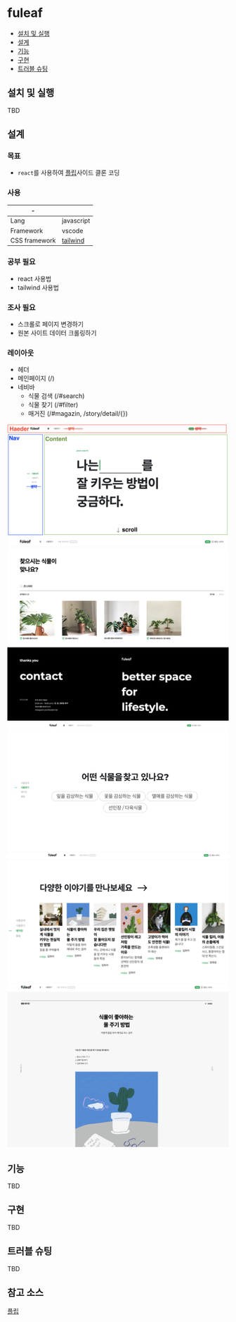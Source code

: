 # fuleaf

- [설치 및 실행](#설치-및-실행)
- [설계](#설계)
- [기능](#기능)
- [구현](#구현)
- [트러블 슈팅](#트러블-슈팅)


## 설치 및 실행

TBD

## 설계

### 목표
- `react`를 사용하여 [플립](https://fuleaf.com/)사이드 클론 코딩

### 사용

| -             |                                      |
|---------------|--------------------------------------|
| Lang          | javascript                           |
| Framework     | vscode                               |
| CSS framework | [tailwind](https://tailwindcss.com/) |

### 공부 필요

- react 사용법
- tailwind 사용법

### 조사 필요

- 스크롤로 페이지 변경하기
- 원본 사이트 데이터 크롤링하기

### 레이아웃

- 헤더
- 메인페이지 (/)
- 네비바 
  - 식물 검색 (/#search)
  - 식물 찾기 (/#filter)
  - 매거진 (/#magazin, /story/detail/{})


![메인페이지](/docs/layout.jpeg)
![식물 검색](/docs/search.png)  
![식물 찾기](/docs/filter.png) 
![매거진](/docs/magazin.png) 
![메거진 디테일](/docs/magazindetail.png)

## 기능

TBD

## 구현

TBD

## 트러블 슈팅

TBD

## 참고 소스
[플립](https://fuleaf.com/)
